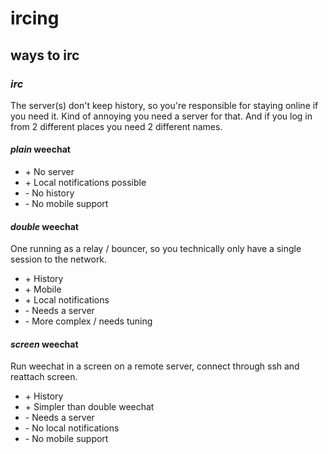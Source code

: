 # ircing

## ways to irc


### _irc_

The server(s) don't keep history,
so you're responsible for staying online if you need it.
Kind of annoying you need a server for that.
And if you log in from 2 different places
you need 2 different names.

#### _plain_ weechat

- \+ No server
- \+ Local notifications possible
- \- No history
- \- No mobile support

#### _double_ weechat

One running as a relay / bouncer,
so you technically only have a single session
to the network.

- \+ History
- \+ Mobile
- \+ Local notifications
- \- Needs a server
- \- More complex / needs tuning

#### _screen_ weechat

Run weechat in a screen on a remote server,
connect through ssh and reattach screen.

- \+ History
- \+ Simpler than double weechat
- \- Needs a server
- \- No local notifications
- \- No mobile support
